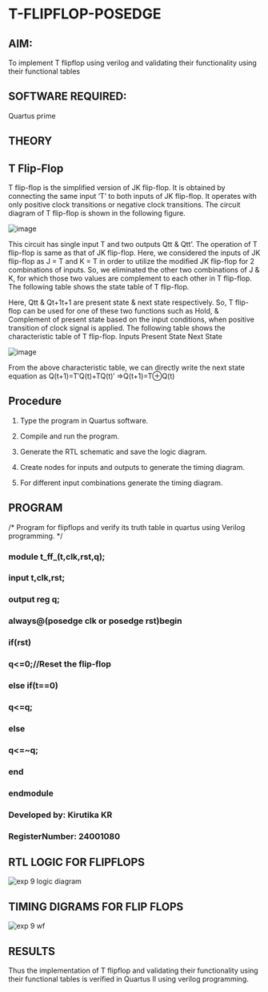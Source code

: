 # T-FLIPFLOP-POSEDGE

## **AIM:**

To implement  T flipflop using verilog and validating their functionality using their functional tables

## **SOFTWARE REQUIRED:**

Quartus prime

## **THEORY**

## **T Flip-Flop**

T flip-flop is the simplified version of JK flip-flop. It is obtained by connecting the same input ‘T’ to both inputs of JK flip-flop. It operates with only positive clock transitions or negative clock transitions. The circuit diagram of T flip-flop is shown in the following figure.

![image](https://github.com/naavaneetha/T-FLIPFLOP-POSEDGE/assets/154305477/458a68fe-2d08-4a9d-ac4f-7ae0480ce0bd)

 
This circuit has single input T and two outputs Qtt & Qtt’. The operation of T flip-flop is same as that of JK flip-flop. Here, we considered the inputs of JK flip-flop as J = T and K = T in order to utilize the modified JK flip-flop for 2 combinations of inputs. So, we eliminated the other two combinations of J & K, for which those two values are complement to each other in T flip-flop. The following table shows the state table of T flip-flop.

Here, Qtt & Qt+1t+1 are present state & next state respectively. So, T flip-flop can be used for one of these two functions such as Hold, & Complement of present state based on the input conditions, when positive transition of clock signal is applied. The following table shows the characteristic table of T flip-flop. Inputs Present State Next State

![image](https://github.com/naavaneetha/T-FLIPFLOP-POSEDGE/assets/154305477/cdd7fb32-539f-4b66-bb8d-f305a153c886)

 
From the above characteristic table, we can directly write the next state equation as Q(t+1)=T′Q(t)+TQ(t)′ ⇒Q(t+1)=T⊕Q(t)

## **Procedure**
1.	Type the program in Quartus software.

2.	Compile and run the program.

3.	Generate the RTL schematic and save the logic diagram.

4.	Create nodes for inputs and outputs to generate the timing diagram.

5.	For different input combinations generate the timing diagram.



## **PROGRAM**

/* Program for flipflops and verify its truth table in quartus using Verilog programming. 
*/
### module t_ff_(t,clk,rst,q);
 ### input t,clk,rst;
 ### output reg q;
 ### always@(posedge clk or posedge rst)begin
  ### if(rst)
   ### q<=0;//Reset the flip-flop
  ### else if(t==0)
   ### q<=q;
  ### else
   ### q<=~q;
 ### end
### endmodule  
### Developed by: Kirutika KR 
### RegisterNumber: 24001080
## **RTL LOGIC FOR FLIPFLOPS**
![exp 9 logic diagram](https://github.com/user-attachments/assets/aaa48afe-8988-4738-ab93-06dbe45b8b5e)

## **TIMING DIGRAMS FOR FLIP FLOPS**
![exp 9 wf](https://github.com/user-attachments/assets/1c65141f-c612-43fe-b65f-6ec262e91abf)

## **RESULTS**
Thus the implementation of T flipflop and validating their functionality using their functional tables is verified in Quartus II using verilog programming.
